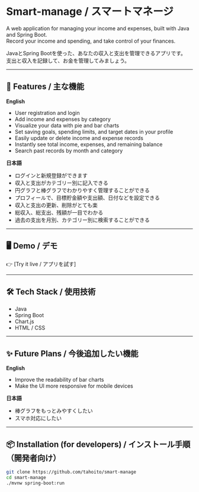 # Smart-manage / スマートマネージ

A web application for managing your income and expenses, built with Java and Spring Boot.  
Record your income and spending, and take control of your finances.

JavaとSpring Bootを使った、あなたの収入と支出を管理できるアプリです。  
支出と収入を記録して、お金を管理してみましょう。

---

## 🚀 Features / 主な機能

**English**
- User registration and login  
- Add income and expenses by category  
- Visualize your data with pie and bar charts  
- Set saving goals, spending limits, and target dates in your profile  
- Easily update or delete income and expense records  
- Instantly see total income, expenses, and remaining balance  
- Search past records by month and category  

**日本語**
- ログインと新規登録ができます  
- 収入と支出がカテゴリー別に記入できる  
- 円グラフと棒グラフでわかりやすく管理することができる  
- プロフィールで、目標貯金額や支出額、日付などを設定できる  
- 収入と支出の更新、削除がとても楽  
- 総収入、総支出、残額が一目でわかる  
- 過去の支出を月別、カテゴリー別に検索することができる  

---

## 🖥️ Demo / デモ

👉 [Try it live / アプリを試す]

---

## 🛠️ Tech Stack / 使用技術

- Java  
- Spring Boot  
- Chart.js  
- HTML / CSS  

---

## ✨ Future Plans / 今後追加したい機能

**English**
- Improve the readability of bar charts  
- Make the UI more responsive for mobile devices  

**日本語**
- 棒グラフをもっとみやすくしたい  
- スマホ対応にしたい  

---

## 📦 Installation (for developers) / インストール手順（開発者向け）

```bash
git clone https://github.com/tahoito/smart-manage
cd smart-manage
./mvnw spring-boot:run
